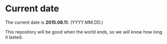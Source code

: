 # Current date

The current date is **2015.08.11.** (YYYY.MM.DD.)

This repository will be good when the world ends, so we will know how long it lasted.